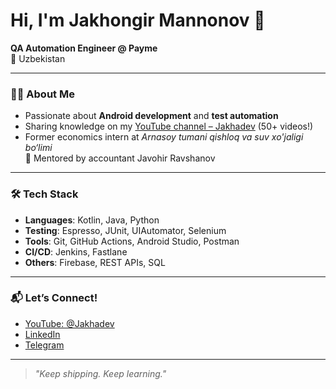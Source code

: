 # Hi, I'm Jakhongir Mannonov 👋

**QA Automation Engineer @ Payme**  
📍 Uzbekistan

---

### 👨‍💻 About Me

- Passionate about **Android development** and **test automation**
- Sharing knowledge on my [YouTube channel – Jakhadev](https://www.youtube.com/@Jakhadev) (50+ videos!)
- Former economics intern at *Arnasoy tumani qishloq va suv xo'jaligi bo‘limi*  
  🧾 Mentored by accountant Javohir Ravshanov

---

### 🛠 Tech Stack

- **Languages**: Kotlin, Java, Python  
- **Testing**: Espresso, JUnit, UIAutomator, Selenium  
- **Tools**: Git, GitHub Actions, Android Studio, Postman  
- **CI/CD**: Jenkins, Fastlane  
- **Others**: Firebase, REST APIs, SQL

---

### 📬 Let’s Connect!

- [YouTube: @Jakhadev](https://www.youtube.com/@Jakhadev)
- [LinkedIn](https://www.linkedin.com/in/jakhongir-mannonov) <!-- Replace with your actual link -->
- [Telegram](https://t.me/jakha_jdk) <!-- Replace with your actual link -->

---

> *"Keep shipping. Keep learning."*
